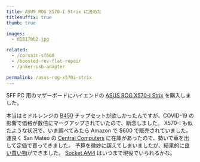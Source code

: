```yaml
---
title: ASUS ROG X570-I Strix に決めた
titlesuffix: true
thumb: true

images:
  - d1817bb2.jpg

related:
  - /corsair-sf600
  - /boosted-rev-flat-repair
  - /anker-usb-adapter

permalink: /asus-rog-x570i-strix
---
```


SFF PC 用のマザーボードにハイエンドの [ASUS ROG X570-I Strix](https://www.amazon.co.jp/dp/B07Y2PZTQ5/?tag=amzntm-22) を購入しました。

本当はミドルレンジの [B450](https://www.pc-koubou.jp/magazine/6202) チップセットが欲しかったんですが、COVID-19 の影響で価格が数倍にマークアップされていたので、断念しました。
X570-I も似たような状況で、いま調べてみたら Amazon で $600 で販売されていました。
運良く San Mateo の [Central Computers](https://www.centralcomputer.com/) に在庫があったので、勢いで車を出して定価で買ってきました。
予算を微妙に超えてしまいましたが、結果的に[良い買い物](https://www.youtube.com/watch?v=HUJgrtR40uk)ができました。
[Socket AM4](https://ja.wikipedia.org/wiki/Socket_AM4) はいつまで現役でいられるかな。
